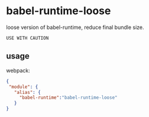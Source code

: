 # babel-runtime-loose

loose version of babel-runtime, reduce final bundle size.

`USE WITH CAUTION`

## usage

webpack:
```json
{
 "module": {
   "alias": {
     "babel-runtime":"babel-runtime-loose"
   } 
}
```